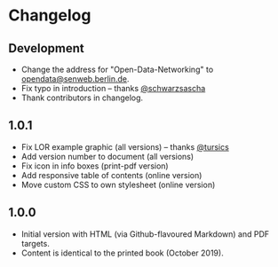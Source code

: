 # Changelog

## Development

- Change the address for "Open-Data-Networking" to opendata@senweb.berlin.de.
- Fix typo in introduction – thanks [@schwarzsascha](https://github.com/schwarzsascha)
- Thank contributors in changelog.


## 1.0.1

- Fix LOR example graphic (all versions) – thanks [@tursics](https://github.com/tursics)
- Add version number to document (all versions)
- Fix icon in info boxes (print-pdf version)
- Add responsive table of contents (online version)
- Move custom CSS to own stylesheet (online version)

## 1.0.0

- Initial version with HTML (via Github-flavoured Markdown) and PDF targets.
- Content is identical to the printed book (October 2019).